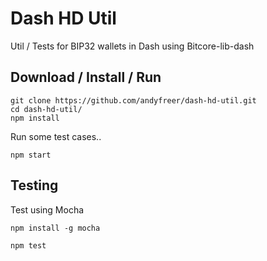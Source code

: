 # Dash HD Util

Util / Tests for BIP32 wallets in Dash using Bitcore-lib-dash

## Download / Install / Run

    git clone https://github.com/andyfreer/dash-hd-util.git
    cd dash-hd-util/
    npm install

Run some test cases..

    npm start

## Testing
Test using Mocha

    npm install -g mocha

    npm test

